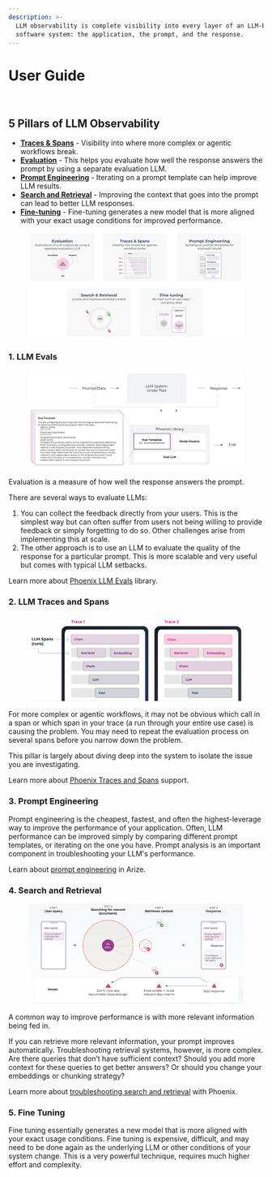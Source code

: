 ```yaml
---
description: >-
  LLM observability is complete visibility into every layer of an LLM-based
  software system: the application, the prompt, and the response.
---
```


# User Guide

<figure><img src="https://storage.googleapis.com/arize-assets/phoenix/assets/images/user_guide.png" alt=""><figcaption></figcaption></figure>

## 5 Pillars of LLM Observability

* [**Traces & Spans**](user-guide.md#2.-traces-and-spans) - Visibility into where more complex or agentic workflows break.
* [**Evaluation**](user-guide.md#1.-llm-evals) - This helps you evaluate how well the response answers the prompt by using a separate evaluation LLM.
* [**Prompt Engineering**](user-guide.md#3.-prompt-engineering) - Iterating on a prompt template can help improve LLM results.
* [**Search and Retrieval**](user-guide.md#4.-search-and-retrieval) - Improving the context that goes into the prompt can lead to better LLM responses.
* [**Fine-tuning**](user-guide.md#5.-fine-tuning) - Fine-tuning generates a new model that is more aligned with your exact usage conditions for improved performance.

<figure><img src=".gitbook/assets/image (14).png" alt=""><figcaption></figcaption></figure>

### 1. LLM Evals

<figure><img src=".gitbook/assets/image (15).png" alt=""><figcaption></figcaption></figure>

Evaluation is a measure of how well the response answers the prompt.

There are several ways to evaluate LLMs:

1. You can collect the feedback directly from your users. This is the simplest way but can often suffer from users not being willing to provide feedback or simply forgetting to do so. Other challenges arise from implementing this at scale.
2. The other approach is to use an LLM to evaluate the quality of the response for a particular prompt. This is more scalable and very useful but comes with typical LLM setbacks.

Learn more about [Phoenix LLM Evals](llm-evals/llm-evals.md) library.

### 2. LLM Traces and Spans

<figure><img src=".gitbook/assets/image (20).png" alt=""><figcaption></figcaption></figure>

For more complex or agentic workflows, it may not be obvious which call in a span or which span in your trace (a run through your entire use case) is causing the problem. You may need to repeat the evaluation process on several spans before you narrow down the problem.

This pillar is largely about diving deep into the system to isolate the issue you are investigating.

Learn more about [Phoenix Traces and Spans](concepts/llm-traces.md) support.

### 3. Prompt Engineering

Prompt engineering is the cheapest, fastest, and often the highest-leverage way to improve the performance of your application. Often, LLM performance can be improved simply by comparing different prompt templates, or iterating on the one you have. Prompt analysis is an important component in troubleshooting your LLM's performance.

Learn about [prompt engineering](https://docs.arize.com/arize/llm-large-language-models/prompt-engineering) in Arize.

### 4. Search and Retrieval

<figure><img src=".gitbook/assets/image (10).png" alt=""><figcaption></figcaption></figure>

A common way to improve performance is with more relevant information being fed in.

If you can retrieve more relevant information, your prompt improves automatically. Troubleshooting retrieval systems, however, is more complex. Are there queries that don’t have sufficient context? Should you add more context for these queries to get better answers? Or should you change your embeddings or chunking strategy?

Learn more about [troubleshooting search and retrieval](use-cases/troubleshooting-llm-retrieval-with-vector-stores.md) with Phoenix.

### 5. Fine Tuning

Fine tuning essentially generates a new model that is more aligned with your exact usage conditions. Fine tuning is expensive, difficult, and may need to be done again as the underlying LLM or other conditions of your system change. This is a very powerful technique, requires much higher effort and complexity.

<figure><img src="https://lh3.googleusercontent.com/_GnuXCWLToFRH6HnlaDLQUg8mLYE-A7MxlDaGlRwi8FXwJDh44TCiJlqXYgHRAqlwBbmCcbFWbnfIKLOnccFDuA1bloVp8dFgvFARzzZWUpGNsZxxtlfneEV34JseZgzaY8RP2PJhVFYZaUCbSjyCAU" alt=""><figcaption></figcaption></figure>
